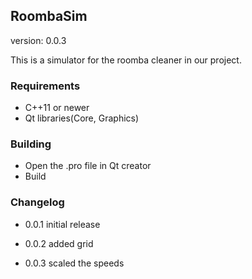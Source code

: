 ## RoombaSim

version: 0.0.3

This is a simulator for the roomba cleaner in our project.

### Requirements
- C++11 or newer
- Qt libraries(Core, Graphics)

### Building
- Open the .pro file in Qt creator
- Build

### Changelog
- 0.0.1
initial release

- 0.0.2
added grid

- 0.0.3
scaled the speeds








